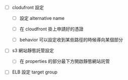 
- [ ] clodufront 設定

	- [ ] 設定 alternative name 
	
	- [ ] 在 cloudfront 掛上申請好的憑證

	- [ ] behavior 可以設定收到某些路徑的時候導向某個部分

- [ ] s3 網站靜態託管設定

	- [ ] 在 properties 的部分最下方開啟靜態網站託管

- [ ] ELB 設定 target group